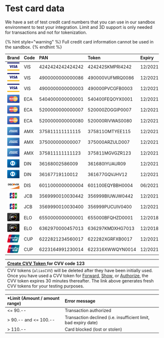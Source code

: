 # Test card data

We have a set of test credit card numbers that you can use in our sandbox environment to test your integration. Limit and 3D support is only needed for transactions and not for tokenization.

{% hint style="warning" %}
Full credit card information cannot be used in the sandbox.
{% endhint %}

| Brand | Code | PAN | Token | Expiry | CVV | Limit | 3D |
| :--- | :--- | :--- | :--- | :--- | :--- | :--- | :--- |
| ![](.gitbook/assets/logo_visa%20%281%29.png) | VIS | 4242424242424242 | 424242SKMPRI4242 | 12/2021 | 123 | yes | No |
| ![](.gitbook/assets/logo_visa%20%282%29.png) | VIS | 4900000000000086 | 490000VUFMRQ0086 | 12/2021 | 123 | No | Yes |
| ![](.gitbook/assets/logo_visa.png) | VIS | 4900000000000003 | 490000PVCGFB0003 | 12/2021 | 123 | No | Yes |
| ![](.gitbook/assets/logo_mastercard.png) | ECA | 5404000000000001 | 540400FEQOYX0001 | 12/2021 | 123 | Yes | Yes |
| ![](.gitbook/assets/logo_mastercard%20%281%29.png) | ECA | 5200000000000007 | 520000ZOGGIP0007 | 12/2021 | 123 | No | No |
| ![](.gitbook/assets/logo_mastercard%20%282%29.png) | ECA | 5200000000000080 | 520000RIVWAS0080 | 12/2021 | 123 | No | Yes |
| ![](.gitbook/assets/logo_amex.png) | AMX | 375811111111115 | 375811OMTYEE115 | 12/2021 | 1234 | Yes | No |
| ![](.gitbook/assets/logo_amex%20%281%29.png) | AMX | 375000000000007 | 375000ARZULD007 | 12/2021 | 1234 | No | Yes |
| ![](.gitbook/assets/logo_amex%20%282%29.png) | AMX | 375811111111123 | 375811MGVGZR123 | 12/2021 | 1234 | No | No |
| ![](.gitbook/assets/logo_diners.png) | DIN | 36168002586009 | 361680IYUAUR09 | 12/2021 | 123 | Yes | - |
| ![](.gitbook/assets/logo_diners%20%281%29.png) | DIN | 36167719110012 | 361677GQVJHV12 | 12/2021 | 123 | No | - |
| ![](.gitbook/assets/logo_discover.png) | DIS | 6011000000000004 | 601100EQYBBH0004 | 06/2021 | 123 | - | - |
| ![](.gitbook/assets/logo_jcb%20%281%29.png) | JCB | 3569990010030442 | 356999BIUWJW0442 | 12/2021 | 123 | Yes | - |
| ![](.gitbook/assets/logo_jcb.png) | JCB | 3569990010030400 | 356999PUCUIV0400 | 12/2021 | 123 | No | No |
| ![](.gitbook/assets/logo_elo%20%281%29.png) | ELO | 6550000000000001 | 655000BFQHZD0001 | 12/2018 | 123 | - | - |
| ![](.gitbook/assets/logo_elo.png) | ELO | 6362970000457013 | 636297KMDXHG7013 | 12/2018 | 123 | - | - |
| ![](.gitbook/assets/logo_cup%20%281%29.png) | CUP | 6222821234560017 | 622282XGRFXB0017 | 12/2021 | - | No | Yes |
| ![](.gitbook/assets/logo_cup.png) | CUP | 6223164991230014 | 622316XWWQYN0014 | 12/2021 | - | No | No |

| [**Create CVV Token** ](https://sandbox.pci-proxy.com/v1/push/push-tester?cvv=123)for CVV code 123 |
| :--- |
| CVV tokens \(`aliasCVV`\) will be deleted after they have been initially used. Once you have used a CVV token for [Forward](use-stored-cards/forward/), [Show](use-stored-cards/show.md), or [Authorize](use-stored-cards/authorize.md), the CVV token expires 30 minutes thereafter. The link above generates fresh CVV tokens for your testing purposes.  |

| \*Limit \(Amount / amount range\) | Error message |
| :--- | :--- |
| &lt;= 90.-- | Transaction authorized |
| &gt; 90.-- and &lt;= 100.-- | Transaction declined \(i.e. insufficient limit, bad expiry date\) |
| &gt; 110.-- | Card blocked \(lost or stolen\) |



